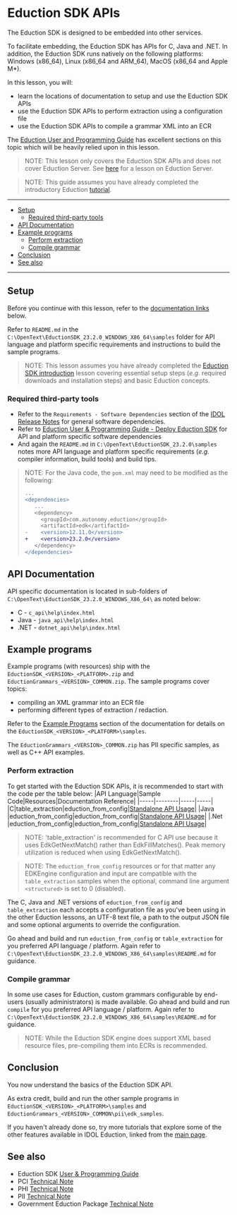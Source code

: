# Eduction SDK APIs

The Eduction SDK is designed to be embedded into other services.

To facilitate embedding, the Eduction SDK has APIs for C, Java and .NET.  In addition, the Eduction SDK runs natively on the following platforms: Windows (x86_64), Linux (x86_64 and ARM_64), MacOS (x86_64 and Apple M*). 

In this lesson, you will:
- learn the locations of documentation to setup and use the Eduction SDK APIs
- use the Eduction SDK APIs to perform extraction using a configuration file
- use the Eduction SDK APIs to compile a grammar XML into an ECR

The [Eduction User and Programming Guide](https://www.microfocus.com/documentation/idol/IDOL_23_2/EductionSDK_23.2_Documentation/Guides/html/Content/EductionSDK/APIReference/apiReference.htm) has excellent sections on this topic which will be heavily relied upon in this lesson.

> NOTE: This lesson only covers the Eduction SDK APIs and does not cover Eduction Server. See [here](./README.md#use-idol-eduction-server) for a lesson on Eduction Server.

> NOTE: This guide assumes you have already completed the introductory Eduction [tutorial](../eduction/introduction.md#eduction-sdk-introduction).

---

- [Setup](#setup)
  - [Required third-party tools](#required-third-party-tools)
- [API Documentation](#api-documentation)
- [Example programs](#example-programs)
  - [Perform extraction](#perform-extraction)
  - [Compile grammar](#compile-grammar)
- [Conclusion](#conclusion)
- [See also](#see-also)
  
---

## Setup

Before you continue with this lesson, refer to the [documentation links](#see-also) below.

Refer to `README.md` in the `C:\OpenText\EductionSDK_23.2.0_WINDOWS_X86_64\samples` folder for API language and platform specific requirements and instructions to build the sample programs.

> NOTE: This lesson assumes you have already completed the [Eduction SDK introduction](../eduction/introduction.md#eduction-sdk-introduction) lesson covering essential setup steps (*e.g.* required downloads and installation steps) and basic Eduction concepts.

### Required third-party tools

- Refer to the `Requirements - Software Dependencies` section of the [IDOL Release Notes](https://www.microfocus.com/documentation/idol/IDOL_23_2/IDOLReleaseNotes_23.2_Documentation/idol/Content/_FullRN_Requirements.htm#SoftwareDependencies) for general software dependencies.
- Refer to [Eduction User & Programming Guide - Deploy Eduction SDK](https://www.microfocus.com/documentation/idol/IDOL_23_2/EductionSDK_23.2_Documentation/Guides/html/Content/EductionSDK/DeployEductionSDK/deploySDK.htm) for API and platform specific software dependencies
- And again the `README.md` in `C:\OpenText\EductionSDK_23.2.0\samples` notes more API language and platform specific requirements (*e.g.* compiler information, build tools) and build tips.

> NOTE: For the Java code, the `pom.xml` may need to be modified as the following:
> ```diff
> ...
> <dependencies>
>    ...
>    <dependency>
>      <groupId>com.autonomy.eduction</groupId>
>      <artifactId>edk</artifactId>
> -    <version>12.11.0</version>
> +    <version>23.2.0</version>
>    </dependency>
> </dependencies> 
> ```

## API Documentation

API specific documentation is located in sub-folders of `C:\OpenText\EductionSDK_23.2.0_WINDOWS_X86_64\` as noted below:
- C - `c_api\help\index.html`
- Java - `java_api\help\index.html`
- .NET - `dotnet_api\help\index.html`

## Example programs

Example programs (with resources) ship with the `EductionSDK_<VERSION>_<PLATFORM>.zip` and `EductionGrammars_<VERSION>_COMMON.zip`.  The sample programs cover topics:
- compiling an XML grammar into an ECR file
- performing different types of extraction / redaction.
 
Refer to the [Example Programs](https://www.microfocus.com/documentation/idol/IDOL_23_2/EductionSDK_23.2_Documentation/Guides/html/Content/EductionSDK/APIReference/Example_Programs.htm) section of the documentation for details on the `EductionSDK_<VERSION>_<PLATFORM>\samples`.

The `EductionGrammars_<VERSION>_COMMON.zip` has PII specific samples, as well as C++ API examples.

### Perform extraction

To get started with the Eduction SDK APIs, it is recommended to start with the code per the table below:
|API Language|Sample Code|Resources|Documentation Reference|
|-----|--------|-----|-----|
|C|table_extraction|eduction_from_config|[Standalone API Usage](https://www.microfocus.com/documentation/idol/IDOL_23_2/EductionSDK_23.2_Documentation/Guides/html/Content/EductionSDK/APIReference/StandaloneAPIUsageC.htm)|
|Java |eduction_from_config|eduction_from_config|[Standalone API Usage](https://www.microfocus.com/documentation/idol/IDOL_23_2/EductionSDK_23.2_Documentation/Guides/html/Content/EductionSDK/APIReference/StandaloneAPIUsageJava.htm)|
|.Net |eduction_from_config|eduction_from_config|[Standalone API Usage](https://www.microfocus.com/documentation/idol/IDOL_23_2/EductionSDK_23.2_Documentation/Guides/html/Content/EductionSDK/APIReference/DotNet_StandaloneAPIUsage.htm)|

> NOTE: 'table_extraction' is recommended for C API use because it uses EdkGetNextMatch() rather than EdkFillMatches().  Peak memory utilization is reduced when using EdkGetNextMatch().

> NOTE: The `eduction_from_config` resources or for that matter any EDKEngine configuration and input are compatible with the `table_extraction` samples when the optional, command line argument `<structured>` is  set to 0 (disabled).

The C, Java and .NET versions of `eduction_from_config` and `table_extraction` each accepts a configuration file as you've been using in the other Eduction lessons, an UTF-8 text file, a path to the output JSON file and some optional arguments to override the configuration.

Go ahead and build and run `eduction_from_config` or `table_extraction` for you preferred API language / platform. Again refer to `C:\OpenText\EductionSDK_23.2.0_WINDOWS_X86_64\samples\README.md` for guidance. 

### Compile grammar

In some use cases for Eduction, custom grammars configurable by end-users (usually administrators) is made available.  Go ahead and build and run `compile` for you preferred API language / platform.  Again refer to `C:\OpenText\EductionSDK_23.2.0_WINDOWS_X86_64\samples\README.md` for guidance.

> NOTE: While the Eduction SDK engine does support XML based resource files, pre-compiling them into ECRs is recommended.

## Conclusion

You now understand the basics of the Eduction SDK API.

As extra credit, build and run the other sample programs in `EductionSDK_<VERSION>_<PLATFORM>\samples` and `EductionGrammars_<VERSION>_COMMON\pii\edk_samples`.

If you haven't already done so, try more tutorials that explore some of the other features available in IDOL Eduction, linked from the [main page](../README.md#capability-showcase-examples).

## See also

- Eduction SDK [User & Programming Guide](https://www.microfocus.com/documentation/idol/IDOL_23_2/EductionSDK_23.2_Documentation/Guides/html/)
- PCI [Technical Note](https://www.microfocus.com/documentation/idol/IDOL_23_2/EductionGrammars_23.2_Documentation/PCI/)
- PHI [Technical Note](https://www.microfocus.com/documentation/idol/IDOL_23_2/EductionGrammars_23.2_Documentation/PHI/)
- PII [Technical Note](https://www.microfocus.com/documentation/idol/IDOL_23_2/EductionGrammars_23.2_Documentation/PII/)
- Government Eduction Package [Technical Note](https://www.microfocus.com/documentation/idol/IDOL_23_2/EductionGrammars_23.2_Documentation/GOV/)
